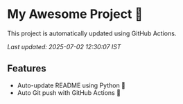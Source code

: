 # My Awesome Project 🚀

This project is automatically updated using GitHub Actions.

_Last updated: 2025-07-02 12:30:07 IST_

## Features
- Auto-update README using Python 🐍
- Auto Git push with GitHub Actions 🤖

